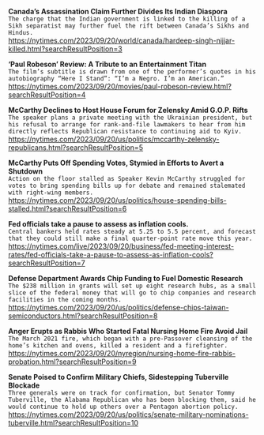 **Canada’s Assassination Claim Further Divides Its Indian Diaspora**\
`The charge that the Indian government is linked to the killing of a Sikh separatist may further fuel the rift between Canada’s Sikhs and Hindus.`\
https://nytimes.com/2023/09/20/world/canada/hardeep-singh-nijjar-killed.html?searchResultPosition=3

**‘Paul Robeson’ Review: A Tribute to an Entertainment Titan**\
`The film’s subtitle is drawn from one of the performer’s quotes in his autobiography “Here I Stand”: “I’m a Negro. I’m an American.”`\
https://nytimes.com/2023/09/20/movies/paul-robeson-review.html?searchResultPosition=4

**McCarthy Declines to Host House Forum for Zelensky Amid G.O.P. Rifts**\
`The speaker plans a private meeting with the Ukrainian president, but his refusal to arrange for rank-and-file lawmakers to hear from him directly reflects Republican resistance to continuing aid to Kyiv.`\
https://nytimes.com/2023/09/20/us/politics/mccarthy-zelensky-republicans.html?searchResultPosition=5

**McCarthy Puts Off Spending Votes, Stymied in Efforts to Avert a Shutdown**\
`Action on the floor stalled as Speaker Kevin McCarthy struggled for votes to bring spending bills up for debate and remained stalemated with right-wing members.`\
https://nytimes.com/2023/09/20/us/politics/house-spending-bills-stalled.html?searchResultPosition=6

**Fed officials take a pause to assess as inflation cools.**\
`Central bankers held rates steady at 5.25 to 5.5 percent, and forecast that they could still make a final quarter-point rate move this year.`\
https://nytimes.com/live/2023/09/20/business/fed-meeting-interest-rates/fed-officials-take-a-pause-to-assess-as-inflation-cools?searchResultPosition=7

**Defense Department Awards Chip Funding to Fuel Domestic Research**\
`The $238 million in grants will set up eight research hubs, as a small slice of the federal money that will go to chip companies and research facilities in the coming months.`\
https://nytimes.com/2023/09/20/us/politics/defense-chips-taiwan-semiconductors.html?searchResultPosition=8

**Anger Erupts as Rabbis Who Started Fatal Nursing Home Fire Avoid Jail**\
`The March 2021 fire, which began with a pre-Passover cleansing of the home’s kitchen and ovens, killed a resident and a firefighter.`\
https://nytimes.com/2023/09/20/nyregion/nursing-home-fire-rabbis-probation.html?searchResultPosition=9

**Senate Poised to Confirm Military Chiefs, Sidestepping Tuberville Blockade**\
`Three generals were on track for confirmation, but Senator Tommy Tuberville, the Alabama Republican who has been blocking them, said he would continue to hold up others over a Pentagon abortion policy.`\
https://nytimes.com/2023/09/20/us/politics/senate-military-nominations-tuberville.html?searchResultPosition=10

